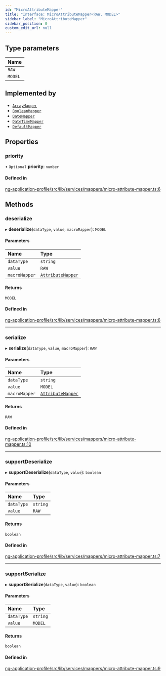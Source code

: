 ```yaml
---
id: "MicroAttributeMapper"
title: "Interface: MicroAttributeMapper<RAW, MODEL>"
sidebar_label: "MicroAttributeMapper"
sidebar_position: 0
custom_edit_url: null
---
```


## Type parameters

| Name |
| :------ |
| `RAW` |
| `MODEL` |

## Implemented by

- [`ArrayMapper`](../classes/ArrayMapper)
- [`BooleanMapper`](../classes/BooleanMapper)
- [`DateMapper`](../classes/DateMapper)
- [`DateTimeMapper`](../classes/DateTimeMapper)
- [`DefaultMapper`](../classes/DefaultMapper)

## Properties

### priority

• `Optional` **priority**: `number`

#### Defined in

[ng-application-profile/src/lib/services/mappers/micro-attribute-mapper.ts:6](https://github.com/cognizone/ng-cognizone/blob/861cbad/libs/ng-application-profile/src/lib/services/mappers/micro-attribute-mapper.ts#L6)

## Methods

### deserialize

▸ **deserialize**(`dataType`, `value`, `macroMapper`): `MODEL`

#### Parameters

| Name | Type |
| :------ | :------ |
| `dataType` | `string` |
| `value` | `RAW` |
| `macroMapper` | [`AttributeMapper`](AttributeMapper) |

#### Returns

`MODEL`

#### Defined in

[ng-application-profile/src/lib/services/mappers/micro-attribute-mapper.ts:8](https://github.com/cognizone/ng-cognizone/blob/861cbad/libs/ng-application-profile/src/lib/services/mappers/micro-attribute-mapper.ts#L8)

___

### serialize

▸ **serialize**(`dataType`, `value`, `macroMapper`): `RAW`

#### Parameters

| Name | Type |
| :------ | :------ |
| `dataType` | `string` |
| `value` | `MODEL` |
| `macroMapper` | [`AttributeMapper`](AttributeMapper) |

#### Returns

`RAW`

#### Defined in

[ng-application-profile/src/lib/services/mappers/micro-attribute-mapper.ts:10](https://github.com/cognizone/ng-cognizone/blob/861cbad/libs/ng-application-profile/src/lib/services/mappers/micro-attribute-mapper.ts#L10)

___

### supportDeserialize

▸ **supportDeserialize**(`dataType`, `value`): `boolean`

#### Parameters

| Name | Type |
| :------ | :------ |
| `dataType` | `string` |
| `value` | `RAW` |

#### Returns

`boolean`

#### Defined in

[ng-application-profile/src/lib/services/mappers/micro-attribute-mapper.ts:7](https://github.com/cognizone/ng-cognizone/blob/861cbad/libs/ng-application-profile/src/lib/services/mappers/micro-attribute-mapper.ts#L7)

___

### supportSerialize

▸ **supportSerialize**(`dataType`, `value`): `boolean`

#### Parameters

| Name | Type |
| :------ | :------ |
| `dataType` | `string` |
| `value` | `MODEL` |

#### Returns

`boolean`

#### Defined in

[ng-application-profile/src/lib/services/mappers/micro-attribute-mapper.ts:9](https://github.com/cognizone/ng-cognizone/blob/861cbad/libs/ng-application-profile/src/lib/services/mappers/micro-attribute-mapper.ts#L9)
